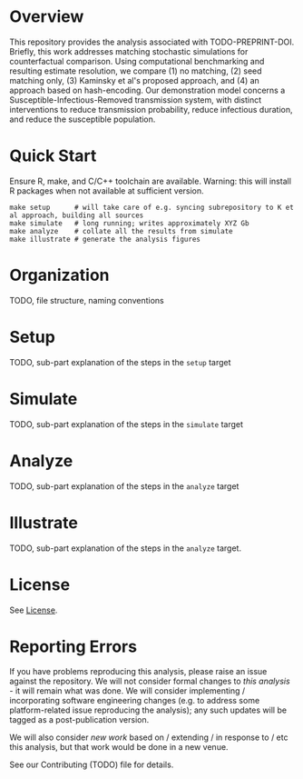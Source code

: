 # Overview

This repository provides the analysis associated with TODO-PREPRINT-DOI. Briefly, this work addresses matching stochastic simulations for counterfactual comparison. Using computational benchmarking and resulting estimate resolution, we compare (1) no matching, (2) seed matching only, (3) Kaminsky et al's proposed approach, and (4) an approach based on hash-encoding. Our demonstration model concerns a Susceptible-Infectious-Removed transmission system, with distinct interventions to reduce transmission probability, reduce infectious duration, and reduce the susceptible population.

# Quick Start

Ensure R, make, and C/C++ toolchain are available. Warning: this will install R packages when not available at sufficient version.

```
make setup      # will take care of e.g. syncing subrepository to K et al approach, building all sources
make simulate   # long running; writes approximately XYZ Gb
make analyze    # collate all the results from simulate
make illustrate # generate the analysis figures
```

# Organization

TODO, file structure, naming conventions

# Setup

TODO, sub-part explanation of the steps in the `setup` target

# Simulate

TODO, sub-part explanation of the steps in the `simulate` target

# Analyze

TODO, sub-part explanation of the steps in the `analyze` target

# Illustrate

TODO, sub-part explanation of the steps in the `analyze` target.

# License

See [License](LICENSE).

# Reporting Errors

If you have problems reproducing this analysis, please raise an issue against the repository. We will not consider formal changes to *this analysis* - it will remain what was done. We will consider implementing / incorporating software engineering changes (e.g. to address some platform-related issue reproducing the analysis); any such updates will be tagged as a post-publication version.

We will also consider *new work* based on / extending / in response to / etc this analysis, but that work would be done in a new venue.

See our Contributing (TODO) file for details.
